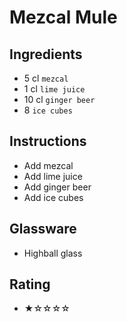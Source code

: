 # Mezcal Mule

## Ingredients
- 5 cl `mezcal`
- 1 cl `lime juice`
- 10 cl `ginger beer`
- 8 `ice cubes`

## Instructions
- Add mezcal
- Add lime juice
- Add ginger beer
- Add ice cubes

## Glassware
- Highball glass

## Rating
- ★☆☆☆☆